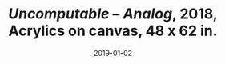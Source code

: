 ---
layout: allprojectdetail
title:  <i>Uncomputable – Analog</i>, 2018, Acrylics on canvas, 48 x 62 in.
type: image
date: 2019-01-02
image: Taeyoon_Choi_Uncomputable_2018_LKJ_1a.png
meta: Photo by Kyungjun Lee
orientation:
alt-text:  Analog - Thick brush strokes in ble and black. white strokes overlay
categories: all-paintings
 
---